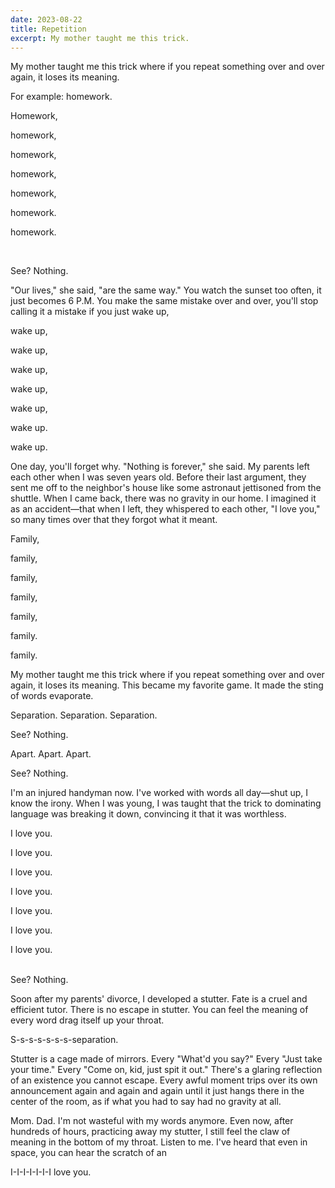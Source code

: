 ```yaml
---
date: 2023-08-22
title: Repetition
excerpt: My mother taught me this trick.
---
```


My mother taught me this trick where if you repeat something over and over again, it loses its meaning.

For example: homework.

<div class="text-center">
	<p class="opacity-90">Homework,</p>
	<p class="opacity-80">homework,</p>
	<p class="opacity-65">homework,</p>
	<p class="opacity-50">homework,</p>
	<p class="opacity-35">homework,</p>
	<p class="opacity-20">homework.</p>
	<p class="opacity-10">homework.</p>
	<br />
	<p>See? Nothing.</p>
</div>

"Our lives," she said, "are the same way." You watch the sunset too often, it just becomes 6 P.M. You make the same mistake over and over, you'll stop calling it a mistake if you just wake up,

<div class="text-center">
	<p class="opacity-90">wake up,</p>
	<p class="opacity-80">wake up,</p>
	<p class="opacity-65">wake up,</p>
	<p class="opacity-50">wake up,</p>
	<p class="opacity-35">wake up,</p>
	<p class="opacity-20">wake up.</p>
	<p class="opacity-10">wake up.</p>
</div>

One day, you'll forget why. "Nothing is forever," she said. My parents left each other when I was seven years old. Before their last argument, they sent me off to the neighbor's house like some astronaut jettisoned from the shuttle. When I came back, there was no gravity in our home. I imagined it as an accident&mdash;that when I left, they whispered to each other, "I love you," so many times over that they forgot what it meant.

<div class="text-center">
	<p class="opacity-90">Family,</p>
	<p class="opacity-80">family,</p>
	<p class="opacity-65">family,</p>
	<p class="opacity-50">family,</p>
	<p class="opacity-35">family,</p>
	<p class="opacity-20">family.</p>
	<p class="opacity-10">family.</p>
</div>

My mother taught me this trick where if you repeat something over and over again, it loses its meaning. This became my favorite game. It made the sting of words evaporate.

<div class="grid grid-cols-3 text-center">
	<span>Separation.</span>
	<span>Separation.</span>
	<span>Separation.</span>
	<br />
	<p class="mt-1">See? Nothing.</p>
</div>

<div class="mt-6 grid grid-cols-3 text-center">
	<span>Apart.</span>
	<span>Apart.</span>
	<span>Apart.</span>
	<br />
	<p class="mt-1">See? Nothing.</p>
</div>

I'm an injured handyman now. I've worked with words all day—shut up, I know the irony. When I was young, I was taught that the trick to dominating language was breaking it down, convincing it that it was worthless.

<div class="text-center">
	<p class="opacity-90">I love you.</p>
	<p class="opacity-80">I love you.</p>
	<p class="opacity-65">I love you.</p>
	<p class="opacity-50">I love you.</p>
	<p class="opacity-35">I love you.</p>
	<p class="opacity-20">I love you.</p>
	<p class="opacity-10">I love you.</p>
	<br />
	See? Nothing.
</div>

Soon after my parents' divorce, I developed a stutter. Fate is a cruel and efficient tutor. There is no escape in stutter. You can feel the meaning of every word drag itself up your throat.

S-s-s-s-s-s-s-separation.

Stutter is a cage made of mirrors. Every "What'd you say?" Every "Just take your time." Every "Come on, kid, just spit it out." There's a glaring reflection of an existence you cannot escape. Every awful moment trips over its own announcement again and again and again until it just hangs there in the center of the room, as if what you had to say had no gravity at all.

Mom. Dad. I'm not wasteful with my words anymore. Even now, after hundreds of hours, practicing away my stutter, I still feel the claw of meaning in the bottom of my throat. Listen to me. I've heard that even in space, you can hear the scratch of an

I-I-I-I-I-I-I love you.
